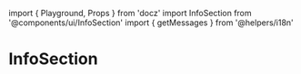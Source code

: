 import { Playground, Props } from 'docz'
import InfoSection from '@components/ui/InfoSection'
import { getMessages } from '@helpers/i18n'

# InfoSection

<Props of={InfoSection} />

<Playground>
  <InfoSection
    title='empty.list.message.fonts.title'
    url='https://images.assets-landingi.com/images/empty-pages/Fonts/fonts_empty.png'
    list={[
    'empty.list.message.fonts.item1',
    'empty.list.message.fonts.item2',
    'empty.list.message.fonts.item3'
  ]}
  button='empty.list.message.fonts.button' />
</Playground>
